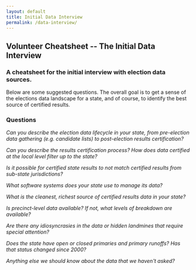 ```yaml
---
layout: default
title: Initial Data Interview
permalink: /data-interview/
---
```



## Volunteer Cheatsheet -- The Initial Data Interview

### A cheatsheet for the initial interview with election data sources.  

Below are some suggested questions. The overall goal is to get a sense of the elections data landscape for a state, and of course, to identify the best source of certified results.  

### Questions

*Can you describe the election data lifecycle in your state, from pre-election data gathering (e.g. candidate lists) to post-election results certification?*

*Can you describe the results certification process? How does data certified at the local level filter up to the state?*  

*Is it possible for certified state results to not match certified results from sub-state jurisdictions?* 

*What software systems does your state use to manage its data?* 

*What is the cleanest, richest source of certified results data in your state?* 

*Is precinct-level data available? If not, what levels of breakdown are available?*  

*Are there any idiosyncrasies in the data or hidden landmines that require special attention?*  

*Does the state have open or closed primaries and primary runoffs? Has that status changed since 2000?*  

*Anything else we should know about the data that we haven't asked?*
